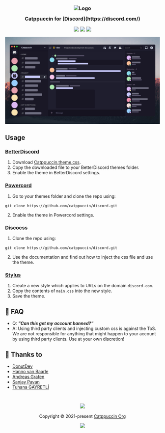 <h3 align="center">
	<img src="https://raw.githubusercontent.com/catppuccin/catppuccin/dev/assets/logos/exports/1544x1544_circle.png" width="100" alt="Logo"/><br/>
	<img src="https://raw.githubusercontent.com/catppuccin/catppuccin/dev/assets/misc/transparent.png" height="30" width="0px"/>
	Catppuccin for [Discord](https://discord.com/)
	<img src="https://raw.githubusercontent.com/catppuccin/catppuccin/dev/assets/misc/transparent.png" height="30" width="0px"/>
</h3>

<p align="center">
    <a href="https://github.com/catppuccin/discord/stargazers"><img src="https://img.shields.io/github/stars/catppuccin/discord?colorA=363a4f&colorB=b7bdf8&style=for-the-badge&logo=starship style=for-the-badge"></a>
    <a href="https://github.com/catppuccin/discord/issues"><img src="https://img.shields.io/github/issues/catppuccin/discord?colorA=363a4f&colorB=f5a97f&style=for-the-badge"></a>
    <a href="https://github.com/catppuccin/discord/contributors"><img src="https://img.shields.io/github/contributors/catppuccin/discord?colorA=363a4f&colorB=a6da95&style=for-the-badge"></a>
</p>

![Discord Theme Preview](assets/preview.jpg)

## Usage

### [BetterDiscord](https://betterdiscord.app)

1. Download [Catppuccin.theme.css](https://raw.githubusercontent.com/catppuccin/discord/master/Catppuccin.theme.css).
2. Copy the downloaded file to your BetterDiscord themes folder.
3. Enable the theme in BetterDiscord settings.

### [Powercord](https://powercord.dev)

1. Go to your themes folder and clone the repo using:

```
git clone https://github.com/catppuccin/discord.git
```

2. Enable the theme in Powercord settings.

### [Discocss](https://github.com/mlvzk/discocss)

1. Clone the repo using:

```
git clone https://github.com/catppuccin/discord.git
```

2. Use the documentation and find out how to inject the css file and use the theme.

### [Stylus](https://github.com/openstyles/stylus)

1. Create a new style which applies to URLs on the domain `discord.com`.
2. Copy the contents of `main.css` into the new style.
3. Save the theme.

## 🙋 FAQ

-   Q: **_"Can this get my account banned?"_**
-   A: Using third party clients and injecting custom css is against the ToS. We are not responsible for anything that might happen to your account by using third party clients. Use at your own discretion!

## 💝 Thanks to

-   [DonutDev](https://github.com/DonutDev)
-   [Hanno van Baarle](https://github.com/HannoVB1)
-   [Andreas Grafen](https://github.com/andreasgrafen)
-   [Sanjay Pavan](https://github.com/WitherCubes)
-   [Tuhana GAYRETLİ](https://github.com/tuhanayim)

&nbsp;

<p align="center"><img src="https://raw.githubusercontent.com/catppuccin/catppuccin/dev/assets/footers/gray0_ctp_on_line.svg?sanitize=true" /></p>
<p align="center">Copyright &copy; 2021-present <a href="https://github.com/catppuccin" target="_blank">Catppuccin Org</a>
<p align="center"><a href="https://github.com/catppuccin/catppuccin/blob/main/LICENSE"><img src="https://img.shields.io/static/v1.svg?style=for-the-badge&label=License&message=MIT&colorA=363a4f&colorB=b7bdf8"/></a></p>

